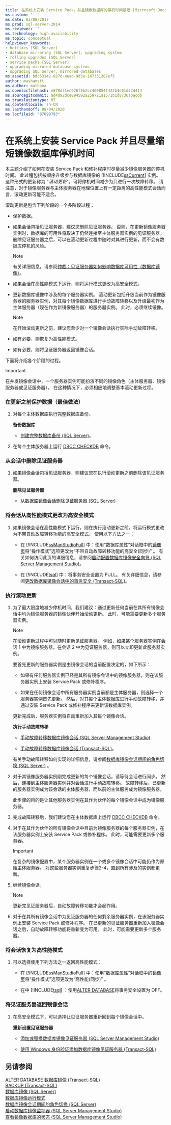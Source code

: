 ```yaml
---
title: 在系统上安装 Service Pack，并且镜像数据库的停机时间最短 |Microsoft Docs
ms.custom: ''
ms.date: 03/08/2017
ms.prod: sql-server-2014
ms.reviewer: ''
ms.technology: high-availability
ms.topic: conceptual
helpviewer_keywords:
- hotfixes [SQL Server]
- database mirroring [SQL Server], upgrading system
- rolling upgrades [SQL Server]
- service packs [SQL Server]
- upgrading mirrored database systems
- upgrading SQL Server, mirrored databases
ms.assetid: bdc63142-027d-4ead-9d3e-147331387ef5
author: mashamsft
ms.author: mathoma
ms.openlocfilehash: e878d31ec926f8b2cc460854f422b4d01d32d414
ms.sourcegitcommit: ad4d92dce894592a259721a1571b1d8736abacdb
ms.translationtype: MT
ms.contentlocale: zh-CN
ms.lasthandoff: 08/04/2020
ms.locfileid: "87690793"
---
```

# <a name="install-a-service-pack-on-a-system-with-minimal-downtime-for-mirrored-databases"></a>在系统上安装 Service Pack 并且尽量缩短镜像数据库停机时间
  本主题介绍了如何在安装 Service Pack 和修补程序时尽量减少镜像服务器的停机时间。 此过程包括按顺序升级参与数据库镜像的 [!INCLUDE[ssCurrent](../includes/sscurrent-md.md)] 实例。 这种形式的更新称为 "*滚动更新*"，可将停机时间减少为只进行一次故障转移。 请注意，对于镜像服务器与主体服务器在地理位置上有一定距离的高性能模式会话而言，滚动更新可能不适合。  
  
 滚动更新是包含下列阶段的一个多阶段过程：  
  
-   保护数据。  
  
-   如果会话包括见证服务器，建议您删除见证服务器。 否则，在更新镜像服务器实例时，数据库的可用性将取决于仍然连接至主体服务器实例的见证服务器。 删除见证服务器之后，可以在滚动更新过程中随时对其进行更新，而不会有数据库停机的风险。  
  
    > [!NOTE]  
    >  有关详细信息，请参阅[仲裁：见证服务器如何影响数据库可用性（数据库镜像）](database-mirroring/quorum-how-a-witness-affects-database-availability-database-mirroring.md)。  
  
-   如果会话在高性能模式下运行，则将运行模式更改为高安全模式。  
  
-   更新数据库镜像中涉及的每个服务器实例。 滚动更新包括升级当前作为镜像服务器的服务器实例，对其每个镜像数据库进行手动故障转移以及升级最初作为主体服务器（现在作为新镜像服务器）的服务器实例。 此时，必须继续镜像。  
  
    > [!NOTE]  
    >  在开始滚动更新之前，建议您至少对一个镜像会话执行实际手动故障转移。  
  
-   如有必要，则恢复为高性能模式。  
  
-   如有必要，则将见证服务器返回镜像会话。  
  
 下面将介绍各个阶段的过程。  
  
> [!IMPORTANT]  
>  在并发镜像会话中，一个服务器实例可能扮演不同的镜像角色（主体服务器、镜像服务器或见证服务器）。 在这种情况下，必须相应地调整基本滚动更新过程。  
  
### <a name="to-protect-your-data-before-an-update-a-best-practice"></a>在更新之前保护数据（最佳做法）  
  
1.  对每个主体数据库执行完整数据库备份。  
  
     **备份数据库**  
  
    -   [创建完整数据库备份 (SQL Server)](../relational-databases/backup-restore/create-a-full-database-backup-sql-server.md)。  
  
2.  在每个主体服务器上运行 [DBCC CHECKDB](/sql/t-sql/database-console-commands/dbcc-checkdb-transact-sql) 命令。  
  
### <a name="to-remove-a-witness-from-a-session"></a>从会话中删除见证服务器  
  
1.  如果镜像会话包括见证服务器，则建议您在执行滚动更新之前删除该见证服务器。  
  
     **删除见证服务器**  
  
    -   [从数据库镜像会话删除见证服务器 (SQL Server)](database-mirroring/remove-the-witness-from-a-database-mirroring-session-sql-server.md)  
  
### <a name="to-change-a-session-from-high-performance-mode-to-high-safety-mode"></a>将会话从高性能模式更改为高安全模式  
  
1.  如果镜像会话在高性能模式下运行，则在执行滚动更新之前，将运行模式更改为不带自动故障转移功能的高安全模式。 使用以下方法之一：  
  
    -   在 [!INCLUDE[ssManStudioFull](../includes/ssmanstudiofull-md.md)] 中：使用“数据库属性”对话框中的[镜像页](../relational-databases/databases/database-properties-mirroring-page.md)将“操作模式”选项更改为“不带自动故障转移功能的高安全(同步)”  。 有关如何访问此页的详细信息，请参阅[启动配置数据库镜像安全向导 (SQL Server Management Studio)](database-mirroring/start-the-configuring-database-mirroring-security-wizard.md)。  
  
    -   在 [!INCLUDE[tsql](../includes/tsql-md.md)] 中：将事务安全设置为 FULL。 有关详细信息，请参阅[更改数据库镜像会话中的事务安全 (Transact-SQL)](database-mirroring/change-transaction-safety-in-a-database-mirroring-session-transact-sql.md)。  
  
### <a name="to-perform-the-rolling-update"></a>执行滚动更新  
  
1.  为了最大限度地减少停机时间，我们建议：通过更新任何当前在其所有镜像会话中均为镜像服务器的镜像伙伴开始滚动更新。 此时，可能需要更新多个服务器实例。  
  
    > [!NOTE]  
    >  在滚动更新过程中可以随时更新见证服务器。 例如，如果某个服务器实例在会话 1 中为镜像服务器，在会话 2 中为见证服务器，则可以立即更新此服务器实例。  
  
     要首先更新的服务器实例是由镜像会话的当前配置决定的，如下所示：  
  
    -   如果有任何服务器实例已经是其所有镜像会话中的镜像服务器，则在该服务器实例上安装 Service Pack 或修补程序。  
  
    -   如果在任何镜像会话中所有服务器实例当前都是主体服务器，则选择一个服务器实例首先更新。 然后，对其每个主体数据库进行手动故障转移，并通过安装 Service Pack 或修补程序来更新该数据库实例。  
  
     更新完成后，服务器实例将自动重新加入其每个镜像会话。  
  
     **执行手动故障转移**  
  
    -   [手动故障转移数据库镜像会话 (SQL Server Management Studio)](database-mirroring/manually-fail-over-a-database-mirroring-session-sql-server-management-studio.md)  
  
    -   [手动故障转移数据库镜像会话 (Transact-SQL)](database-mirroring/manually-fail-over-a-database-mirroring-session-transact-sql.md)。  
  
     有关手动故障转移如何实现的详细信息，请参阅[数据库镜像会话期间的角色切换 (SQL Server)](database-mirroring/role-switching-during-a-database-mirroring-session-sql-server.md) 。  
  
2.  对于其镜像服务器实例刚完成更新的每个镜像会话，请等待会话进行同步。 然后，连接到主体服务器实例并对会话进行手动故障转移。 故障转移后，已更新的服务器实例成为该会话的主体服务器，而以前的主体服务成为镜像服务器。  
  
     此步骤的目的是让其他服务器实例在其作为伙伴的每个镜像会话中成为镜像服务器。  
  
3.  完成故障转移后，我们建议您在主体数据库上运行 [DBCC CHECKDB](/sql/t-sql/database-console-commands/dbcc-checkdb-transact-sql) 命令。  
  
4.  对于在其作为伙伴的所有镜像会话中目前为镜像服务器的每个服务器实例，在该服务器实例上安装 Service Pack 或修补程序。 此时，可能需要更新多个服务器。  
  
    > [!IMPORTANT]  
    >  在复杂的镜像配置中，某个服务器实例在一个或多个镜像会话中可能仍作为原始主体服务器。 对这些服务器实例重复步骤2-4，直到所有涉及的实例都更新。  
  
5.  继续镜像会话。  
  
    > [!NOTE]  
    >  更新完见证服务器后，自动故障转移功能才会起作用。  
  
6.  对于在其所有镜像会话中为见证服务器的任何剩余服务器实例，在该服务器实例上安装 Service Pack 或修补程序。 在已更新的见证服务器重新加入镜像会话之后，自动故障转移功能将重新变为可用。 此时，可能需要更新多个服务器。  
  
### <a name="to-return-a-session-to-high-performance-mode"></a>将会话恢复为高性能模式  
  
1.  可以选择使用下列方法之一返回高性能模式：  
  
    -   在 [!INCLUDE[ssManStudioFull](../includes/ssmanstudiofull-md.md)] 中：使用“数据库属性”对话框中的[镜像页](../relational-databases/databases/database-properties-mirroring-page.md)将“操作模式”选项更改为“高性能(同步)”  。  
  
    -   在中 [!INCLUDE[tsql](../includes/tsql-md.md)] ：使用[ALTER DATABASE](/sql/t-sql/statements/alter-database-transact-sql-database-mirroring)将事务安全设置为 OFF。  
  
### <a name="to-return-a-witness-to-a-mirroring-session"></a>将见证服务器返回镜像会话  
  
1.  在高安全模式下，可以选择让见证服务器重新回到每个镜像会话中。  
  
     **重新设置见证服务器**  
  
    -   [添加或替换数据库镜像见证服务器 (SQL Server Management Studio)](database-mirroring/add-or-replace-a-database-mirroring-witness-sql-server-management-studio.md)  
  
    -   [使用 Windows 身份验证添加数据库镜像见证服务器 (Transact-SQL)](database-mirroring/add-a-database-mirroring-witness-using-windows-authentication-transact-sql.md)  
  
## <a name="see-also"></a>另请参阅  
 [ALTER DATABASE 数据库镜像 (Transact-SQL)](/sql/t-sql/statements/alter-database-transact-sql-database-mirroring)   
 [BACKUP (Transact-SQL)](/sql/t-sql/statements/backup-transact-sql)   
 [数据库镜像 (SQL Server)](database-mirroring/database-mirroring-sql-server.md)   
 [数据库镜像运行模式](database-mirroring/database-mirroring-operating-modes.md)   
 [数据库镜像会话期间的角色切换 (SQL Server)](database-mirroring/role-switching-during-a-database-mirroring-session-sql-server.md)   
 [启动数据库镜像监视器 (SQL Server Management Studio)](database-mirroring/start-database-mirroring-monitor-sql-server-management-studio.md)   
 [查看镜像数据库的状态 (SQL Server Management Studio)](database-mirroring/view-the-state-of-a-mirrored-database-sql-server-management-studio.md)  
  
  

